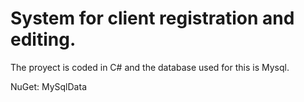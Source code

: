# System for client registration and editing.

The proyect is coded in C# and the database used for this is Mysql.

NuGet: MySqlData


